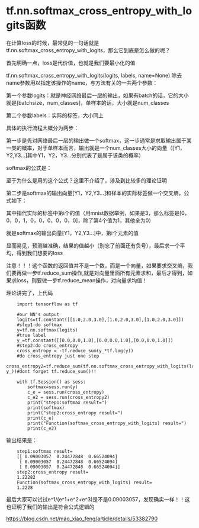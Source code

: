 # tf.nn.softmax_cross_entropy_with_logits函数

在计算loss的时候，最常见的一句话就是tf.nn.softmax_cross_entropy_with_logits，那么它到底是怎么做的呢？

首先明确一点，loss是代价值，也就是我们要最小化的值

tf.nn.softmax_cross_entropy_with_logits(logits, labels, name=None)
除去name参数用以指定该操作的name，与方法有关的一共两个参数：

第一个参数logits：就是神经网络最后一层的输出，如果有batch的话，它的大小就是[batchsize，num_classes]，单样本的话，大小就是num_classes

第二个参数labels：实际的标签，大小同上


具体的执行流程大概分为两步：

第一步是先对网络最后一层的输出做一个softmax，这一步通常是求取输出属于某一类的概率，对于单样本而言，输出就是一个num_classes大小的向量（[Y1，Y2,Y3...]其中Y1，Y2，Y3...分别代表了是属于该类的概率）

softmax的公式是：

至于为什么是用的这个公式？这里不介绍了，涉及到比较多的理论证明


第二步是softmax的输出向量[Y1，Y2,Y3...]和样本的实际标签做一个交叉熵，公式如下：


其中指代实际的标签中第i个的值（用mnist数据举例，如果是3，那么标签是[0，0，0，1，0，0，0，0，0，0]，除了第4个值为1，其他全为0）

就是softmax的输出向量[Y1，Y2,Y3...]中，第i个元素的值

显而易见，预测越准确，结果的值越小（别忘了前面还有负号），最后求一个平均，得到我们想要的loss

注意！！！这个函数的返回值并不是一个数，而是一个向量，如果要求交叉熵，我们要再做一步tf.reduce_sum操作,就是对向量里面所有元素求和，最后才得到，如果求loss，则要做一步tf.reduce_mean操作，对向量求均值！


理论讲完了，上代码
```
    import tensorflow as tf
     
    #our NN's output
    logits=tf.constant([[1.0,2.0,3.0],[1.0,2.0,3.0],[1.0,2.0,3.0]])
    #step1:do softmax
    y=tf.nn.softmax(logits)
    #true label
    y_=tf.constant([[0.0,0.0,1.0],[0.0,0.0,1.0],[0.0,0.0,1.0]])
    #step2:do cross_entropy
    cross_entropy = -tf.reduce_sum(y_*tf.log(y))
    #do cross_entropy just one step
    cross_entropy2=tf.reduce_sum(tf.nn.softmax_cross_entropy_with_logits(logits, y_))#dont forget tf.reduce_sum()!!
     
    with tf.Session() as sess:
        softmax=sess.run(y)
        c_e = sess.run(cross_entropy)
        c_e2 = sess.run(cross_entropy2)
        print("step1:softmax result=")
        print(softmax)
        print("step2:cross_entropy result=")
        print(c_e)
        print("Function(softmax_cross_entropy_with_logits) result=")
        print(c_e2)
```

输出结果是：
```
    step1:softmax result=
    [[ 0.09003057  0.24472848  0.66524094]
     [ 0.09003057  0.24472848  0.66524094]
     [ 0.09003057  0.24472848  0.66524094]]
    step2:cross_entropy result=
    1.22282
    Function(softmax_cross_entropy_with_logits) result=
    1.2228
```
最后大家可以试试e^1/(e^1+e^2+e^3)是不是0.09003057，发现确实一样！！这也证明了我们的输出是符合公式逻辑的

https://blog.csdn.net/mao_xiao_feng/article/details/53382790
